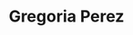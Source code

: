 ---
order: 3
thumbnail: /images/architects-and-developers/portfolio/gregoria-perez/thumbnail.jpg
title: Gregoria Perez
credit: Diego Cherbenco
slides:
  - image: /images/architects-and-developers/portfolio/gregoria-perez/slide-1.jpg
    type: image
    proportion: vertical
  - image: /images/architects-and-developers/portfolio/gregoria-perez/slide-2.jpg
    type: image
    proportion: video
---